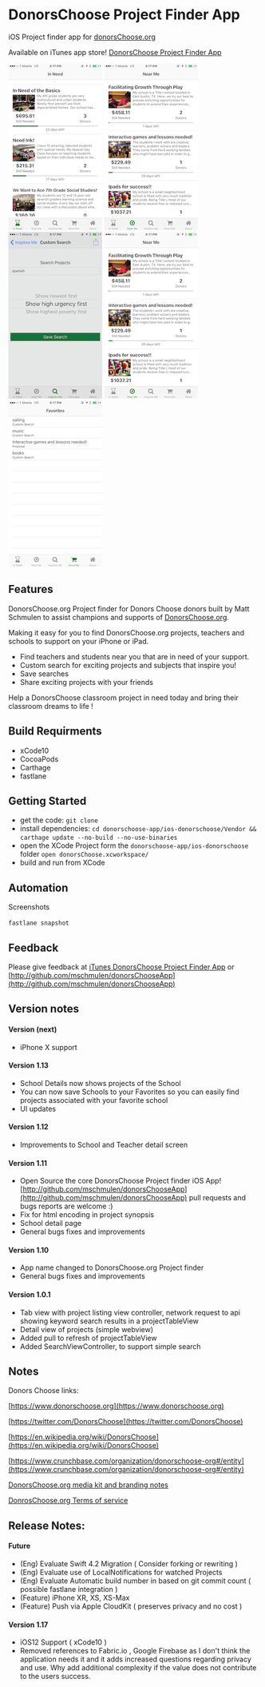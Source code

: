 DonorsChoose Project Finder App
====

iOS Project finder app for [donorsChoose.org](http://donorsChoose.org)

Available on iTunes app store! [DonorsChoose Project Finder App](https://itunes.apple.com/us/app/donors-choose-project-finder/id1074056163?mt=8) 

![Tour One](resources/screenshots-iPhone-5_5/InNeed.png)
![Tour Two](resources/screenshots-iPhone-5_5/ProjectDetail.png)
![Tour Three](resources/screenshots-iPhone-5_5/CustomSearch.png)
![Tour Four](resources/screenshots-iPhone-5_5/NearMe.png)
![Tour Five](resources/screenshots-iPhone-5_5/Favorites.png)

## Features

DonorsChoose.org Project finder for Donors Choose donors built by Matt Schmulen to assist champions and supports of [DonorsChoose.org](http://donorsChoose.org).

Making it easy for you to find DonorsChoose.org projects, teachers and schools to support on your iPhone or iPad.

- Find teachers and students near you that are in need of your support.
- Custom search for exciting projects and subjects that inspire you!
- Save searches
- Share exciting projects with your friends

Help a DonorsChoose classroom project in need today and bring their classroom dreams to life !


## Build Requirments

- xCode10
- CocoaPods
- Carthage
- fastlane

## Getting Started

- get the code: `git clone ` 
- install dependencies: `cd donorschoose-app/ios-donorschoose/Vendor && carthage update --no-build --no-use-binaries`
- open the XCode Project form the `donorschoose-app/ios-donorschoose` folder `open donorsChoose.xcworkspace/`
- build and run from XCode 

## Automation

Screenshots

`fastlane snapshot`

## Feedback

Please give feedback at [iTunes DonorsChoose Project Finder App](https://itunes.apple.com/us/app/donors-choose-project-finder/id1074056163?mt=8) or  [http://github.com/mschmulen/donorsChooseApp](http://github.com/mschmulen/donorsChooseApp)

## Version notes

#### Version (next)

- iPhone X support


#### Version 1.13

- School Details now shows projects of the School
- You can now save Schools to your Favorites so you can easily find projects associated with your favorite school
- UI updates

#### Version 1.12

- Improvements to School and Teacher detail screen

#### Version 1.11

- Open Source the core DonorsChoose Project finder iOS App! [http://github.com/mschmulen/donorsChooseApp](http://github.com/mschmulen/donorsChooseApp) pull requests and bugs reports are welcome :)
- Fix for html encoding in project synopsis
- School detail page
- General bugs fixes and improvements

#### Version 1.10

- App name changed to DonorsChoose.org Project finder
- General bugs fixes and improvements

#### Version 1.0.1

- Tab view with project listing view controller, network request to api showing keyword search results in a projectTableView
- Detail view of projects (simple webview)
- Added pull to refresh of projectTableView
- Added SearchViewController, to support simple search

## Notes

Donors Choose links:

[https://www.donorschoose.org](https://www.donorschoose.org)

[https://twitter.com/DonorsChoose](https://twitter.com/DonorsChoose)

[https://en.wikipedia.org/wiki/DonorsChoose](https://en.wikipedia.org/wiki/DonorsChoose)

[https://www.crunchbase.com/organization/donorschoose-org#/entity](https://www.crunchbase.com/organization/donorschoose-org#/entity)

[DonorsChoose.org media kit and branding notes](https://www.donorschoose.org/about/media.html)

[DonrosChoose.org Terms of service ](https://www.donorschoose.org/user-agreement)


## Release Notes:

#### Future

- (Eng) Evaluate Swift 4.2 Migration ( Consider forking or rewriting )
- (Eng) Evaluate use of LocalNotifications for watched Projects
- (Eng) Evaluate Automatic build number in based on git commit count ( possible fastlane integration )
- (Feature) iPhone XR, XS, XS-Max
- (Feature) Push via Apple CloudKit ( preserves privacy and no cost )


#### Version 1.17

- iOS12 Support ( xCode10 )
- Removed references to Fabric.io , Google Firebase as I don't think the application needs it and it adds increased questions regarding privacy and use. Why add additional complexity if the value does not contribute to the users success. 




